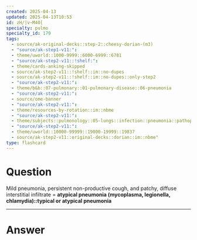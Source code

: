 ```yaml
---
created: 2025-04-13
updated: 2025-04-13T10:53
id: zH/|v~M4O[
specialty: pulmo
specialty_id: 179
tags:
  - source/ak-original-decks::step-2::cheesy-dorian-(m3)
  - "source/ak-step1-v11:": 
  - theme/uworld::1000-9999::6000-6999::6781
  - "source/ak-step2-v11::!shelf:": 
  - theme/cards-anking-skipped
  - source/ak-step2-v11::!shelf::im::no-dupes
  - source/ak-step2-v11::!shelf::im::no-dupes::only-step2
  - "source/ak-step2-v11:": 
  - theme/b&b::07-pulmonary::01-pulmonary-disease::06-pneumonia
  - "source/ak-step2-v11:": 
  - source/ome-banner
  - "source/ak-step2-v11:": 
  - theme/resources-by-rotation::im::nbme
  - "source/ak-step2-v11:": 
  - theme/subjects::pulmonology::05-lungs::infection::pneumonia::pathophysiology
  - "source/ak-step2-v11:": 
  - theme/uworld::10000-99999::19000-19999::19837
  - source/ak-step2-v11::original-decks::dorian::im::nbme"
type: flashcard
---
```


# Question
Mild pneumonia, persistent non-productive cough, and patchy, diffuse interstitial infiltrate = **atypical pneumonia (mycoplasma, legionella, chlamydia)::typical or atypical pneumonia**

---

# Answer
